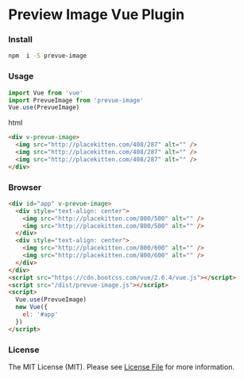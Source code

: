 # Preview Image Vue Plugin

### Install

```bash
npm  i -S prevue-image
```

### Usage

```javascript
import Vue from 'vue'
import PrevueImage from 'prevue-image'
Vue.use(PrevueImage)
```

html

```html
<div v-prevue-image>
  <img src="http://placekitten.com/408/287" alt="" />
  <img src="http://placekitten.com/408/287" alt="" />
  <img src="http://placekitten.com/408/287" alt="" />
</div>
```

### Browser

```html
<div id="app" v-prevue-image>
  <div style="text-align: center">
    <img src="http://placekitten.com/800/500" alt="" />
    <img src="http://placekitten.com/800/500" alt="" />
  </div>
  <div style="text-align: center">
    <img src="http://placekitten.com/800/600" alt="" />
    <img src="http://placekitten.com/800/600" alt="" />
  </div>
</div>
<script src="https://cdn.bootcss.com/vue/2.6.4/vue.js"></script>
<script src="/dist/prevue-image.js"></script>
<script>
  Vue.use(PrevueImage)
  new Vue({
    el: '#app'
  })
</script>
```

### License

The MIT License (MIT). Please see [License File](https://github.com/mazhaolin/prevue-image/blob/master/LICENSE.MD) for more information.
